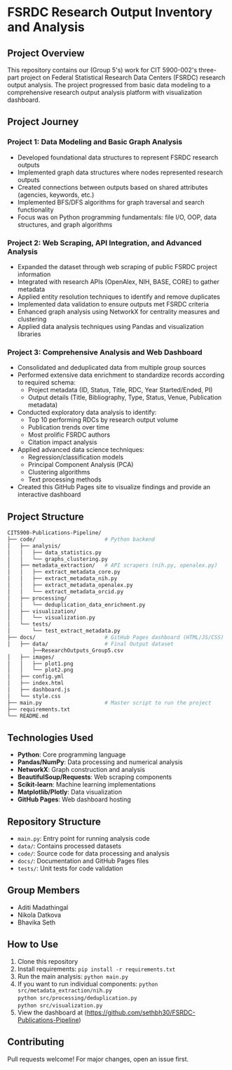 # FSRDC Research Output Inventory and Analysis

## Project Overview
This repository contains our (Group 5's) work for CIT 5900-002's three-part project on Federal Statistical Research Data Centers (FSRDC) research output analysis. The project progressed from basic data modeling to a comprehensive research output analysis platform with visualization dashboard.

## Project Journey

### Project 1: Data Modeling and Basic Graph Analysis
- Developed foundational data structures to represent FSRDC research outputs
- Implemented graph data structures where nodes represented research outputs
- Created connections between outputs based on shared attributes (agencies, keywords, etc.)
- Implemented BFS/DFS algorithms for graph traversal and search functionality
- Focus was on Python programming fundamentals: file I/O, OOP, data structures, and graph algorithms

### Project 2: Web Scraping, API Integration, and Advanced Analysis
- Expanded the dataset through web scraping of public FSRDC project information
- Integrated with research APIs (OpenAlex, NIH, BASE, CORE) to gather metadata
- Applied entity resolution techniques to identify and remove duplicates
- Implemented data validation to ensure outputs met FSRDC criteria
- Enhanced graph analysis using NetworkX for centrality measures and clustering
- Applied data analysis techniques using Pandas and visualization libraries

### Project 3: Comprehensive Analysis and Web Dashboard
- Consolidated and deduplicated data from multiple group sources
- Performed extensive data enrichment to standardize records according to required schema:
  - Project metadata (ID, Status, Title, RDC, Year Started/Ended, PI)
  - Output details (Title, Bibliography, Type, Status, Venue, Publication metadata)
- Conducted exploratory data analysis to identify:
  - Top 10 performing RDCs by research output volume
  - Publication trends over time
  - Most prolific FSRDC authors
  - Citation impact analysis
- Applied advanced data science techniques:
  - Regression/classification models
  - Principal Component Analysis (PCA)
  - Clustering algorithms
  - Text processing methods
- Created this GitHub Pages site to visualize findings and provide an interactive dashboard

## Project Structure

```bash
CIT5900-Publications-Pipeline/
├── code/                      # Python backend
│   ├── analysis/
│   │   ├── data_statistics.py
│   │   └── graphs_clustering.py
│   ├── metadata_extraction/   # API scrapers (nih.py, openalex.py)
│   │   ├── extract_metadata_core.py
│   │   ├── extract_metadata_nih.py
│   │   ├── extract_metadata_openalex.py
│   │   └── extract_metadata_orcid.py
│   ├── processing/
│   │   └── deduplication_data_enrichment.py
│   ├── visualization/
│   │   └── visualization.py
│   └── tests/
│       └── test_extract_metadata.py
├── docs/                      # GitHub Pages dashboard (HTML/JS/CSS)
│   ├── data/                  # Final Output dataset
        ├──ResearchOutputs_Group5.csv
│   ├── images/
│   │   ├── plot1.png
│   │   └── plot2.png
│   ├── config.yml
│   ├── index.html
│   ├── dashboard.js
│   └── style.css
├── main.py                    # Master script to run the project
├── requirements.txt
└── README.md
```

## Technologies Used
- **Python**: Core programming language
- **Pandas/NumPy**: Data processing and numerical analysis
- **NetworkX**: Graph construction and analysis
- **BeautifulSoup/Requests**: Web scraping components
- **Scikit-learn**: Machine learning implementations
- **Matplotlib/Plotly**: Data visualization
- **GitHub Pages**: Web dashboard hosting

## Repository Structure
- `main.py`: Entry point for running analysis code
- `data/`: Contains processed datasets
- `code/`: Source code for data processing and analysis
- `docs/`: Documentation and GitHub Pages files
- `tests/`: Unit tests for code validation

## Group Members
- Aditi Madathingal
- Nikola Datkova
- Bhavika Seth

## How to Use
1. Clone this repository
2. Install requirements: `pip install -r requirements.txt`
3. Run the main analysis: `python main.py`
4. If you want to run individual components:
`python src/metadata_extraction/nih.py`      
`python src/processing/deduplication.py`    
`python src/visualization.py`
5. View the dashboard at (https://github.com/sethbh30/FSRDC-Publications-Pipeline)

## Contributing
Pull requests welcome! For major changes, open an issue first.